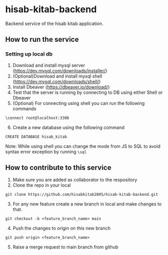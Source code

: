 # hisab-kitab-backend
Backend service of the hisab kitab application.

## How to run the service
### Setting up local db
1. Download and install mysql server (https://dev.mysql.com/downloads/installer/)
2. (Optional)Download and install mysql shell (https://dev.mysql.com/downloads/shell/)
3. Install Dbeaver (https://dbeaver.io/download/)
4. Test that the server is running by connecting to DB using either Shell or Dbeaver
5. (Optional) For connecting using shell you can run the following commands
```
\connect root@localhost:3306
```
6. Create a new database using the following command
```
CREATE DATABASE hisab_kitab
```
Note: While using shell you can change the mode from JS to SQL to avoid syntax error exception by running `\sql`
## How to contribute to this service
1. Make sure you are added as collaborator to the respository
2. Clone the repo in your local
```
git clone https://github.com/hisabkitab2805/hisab-kitab-backend.git
```
3. For any new feature create a new branch in local and make changes to that.
```
git checkout -b <feature_branch_name> main
```
4. Push the changes to origin on this new branch
```
git push origin <feature_branch_name>
```
5. Raise a merge request to main branch from github
